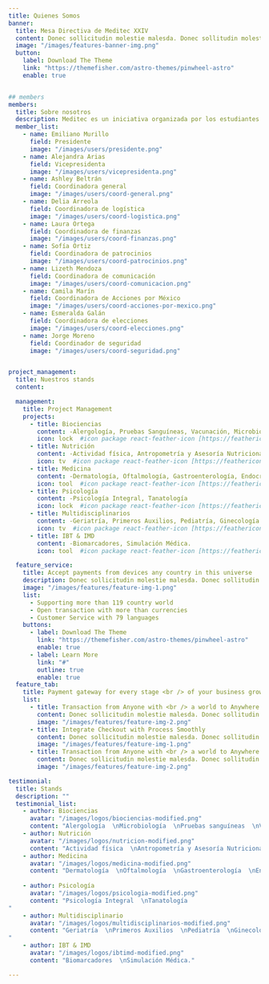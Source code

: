 ```yaml
---
title: Quienes Somos
banner:
  title: Mesa Directiva de Meditec XXIV
  content: Donec sollicitudin molestie malesda. Donec sollitudin molestie malesuada. Mauris pellentesque nec, egestas non nisi. Cras ultricies ligula sed magna dictum porta.
  image: "/images/features-banner-img.png"
  button:
    label: Download The Theme
    link: "https://themefisher.com/astro-themes/pinwheel-astro"
    enable: true


## members
members:
  title: Sobre nosotros
  description: Meditec es un iniciativa organizada por los estudiantes de la escuela de Medicina y Ciencias de la Salud del Tecnológico de Monterrey- Campus CCM, quienes se preparan mediante medio año para promover hábitos saludables y brindar atención preventiva gratuita a la comunidad. Durante 2 días, estudiantes voluntarios (con asesoriamento de profesionales en el área de salud) ofrecerán consultas médicas, talleres educativos y actividades interactivas para todas las edades. 
  member_list:
    - name: Emiliano Murillo
      field: Presidente
      image: "/images/users/presidente.png"
    - name: Alejandra Arias
      field: Vicepresidenta
      image: "/images/users/vicepresidenta.png"
    - name: Ashley Beltrán
      field: Coordinadora general
      image: "/images/users/coord-general.png"
    - name: Delia Arreola
      field: Coordinadora de logística
      image: "/images/users/coord-logistica.png"
    - name: Laura Ortega
      field: Coordinadora de finanzas
      image: "/images/users/coord-finanzas.png"
    - name: Sofía Ortiz
      field: Coordinadora de patrocinios
      image: "/images/users/coord-patrocinios.png"
    - name: Lizeth Mendoza
      field: Coordinadora de comunicación
      image: "/images/users/coord-comunicacion.png"
    - name: Camila Marín
      field: Coordinadora de Acciones por México
      image: "/images/users/coord-acciones-por-mexico.png"
    - name: Esmeralda Galán
      field: Coordinadora de elecciones
      image: "/images/users/coord-elecciones.png"
    - name: Jorge Moreno
      field: Coordinador de seguridad
      image: "/images/users/coord-seguridad.png"


project_management:
  title: Nuestros stands
  content:

  management:
    title: Project Management
    projects:
      - title: Biociencias
        content: -Alergología, Pruebas Sanguíneas, Vacunación, Microbiología
        icon: lock  #icon package react-feather-icon [https://feathericons.com/]
      - title: Nutrición
        content: -Actividad física, Antropometría y Asesoría Nutricional, Diabetes y Dislipidemias, Snacks Saludables.
        icon: tv  #icon package react-feather-icon [https://feathericons.com/]
      - title: Medicina
        content: -Dermatología, Oftalmología, Gastroenterología, Endocrinología, Cardiología, Neurología, Historia Clínica, Nefrología, Neumología, Otorrinolaringología, Traumatología y Ortopedia.
        icon: tool  #icon package react-feather-icon [https://feathericons.com/]
      - title: Psicología
        content: -Psicología Integral, Tanatología
        icon: lock  #icon package react-feather-icon [https://feathericons.com/]
      - title: Multidisciplinarios
        content: -Geriatría, Primeros Auxilios, Pediatría, Ginecología y Obstetricia, Salud Sexual, Osteoporosis.
        icon: tv  #icon package react-feather-icon [https://feathericons.com/]
      - title: IBT & IMD
        content: -Biomarcadores, Simulación Médica.
        icon: tool  #icon package react-feather-icon [https://feathericons.com/]

  feature_service:
    title: Accept payments from devices any country in this universe
    description: Donec sollicitudin molestie malesda. Donec sollitudin molestie malesuada. Mauris pellentesque nec, egestas non nisi. Cras ultricies ligula sed
    image: "/images/features/feature-img-1.png"
    list:
      - Supporting more than 119 country world
      - Open transaction with more than currencies
      - Customer Service with 79 languages
    buttons:
      - label: Download The Theme
        link: "https://themefisher.com/astro-themes/pinwheel-astro"
        enable: true
      - label: Learn More
        link: "#"
        outline: true
        enable: true
  feature_tab:
    title: Payment gateway for every stage <br /> of your business growth
    list:
      - title: Transaction from Anyone with <br /> a world to Anywhere
        content: Donec sollicitudin molestie malesda. Donec sollitudin molestie malesuada. Mauris pellentesque nec, egestas non nisi. Cras ultricies ligula sed
        image: "/images/features/feature-img-2.png"
      - title: Integrate Checkout with Process Smoothly
        content: Donec sollicitudin molestie malesda. Donec sollitudin molestie malesuada. Mauris pellentesque nec, egestas non nisi. Cras ultricies ligula sed
        image: "/images/features/feature-img-1.png"
      - title: Transaction from Anyone with <br /> a world to Anywhere
        content: Donec sollicitudin molestie malesda. Donec sollitudin molestie malesuada. Mauris pellentesque nec, egestas non nisi. Cras ultricies ligula sed
        image: "/images/features/feature-img-2.png"

testimonial:
  title: Stands
  description: ""
  testimonial_list:
    - author: Biociencias
      avatar: "/images/logos/biociencias-modified.png"
      content: "Alergología  \nMicrobiología  \nPruebas sanguíneas  \nVacunación"
    - author: Nutrición
      avatar: "/images/logos/nutricion-modified.png"
      content: "Actividad física  \nAntropometría y Asesoría Nutricional  \nDiabetes y Dislipidemias  \nSnacks Saludables"
    - author: Medicina
      avatar: "/images/logos/medicina-modified.png"
      content: "Dermatología  \nOftalmología  \nGastroenterología  \nEndocrinología  \nCardiología  \nNeurología  \nHistoria Clínica  \nNefrología  \nNeumología  \nOtorrinolaringología  \nTraumatología  \nOrtopedia."
      
    - author: Psicología
      avatar: "/images/logos/psicologia-modified.png"
      content: "Psicología Integral  \nTanatología
"
    - author: Multidisciplinario
      avatar: "/images/logos/multidisciplinarios-modified.png"
      content: "Geriatría  \nPrimeros Auxilios  \nPediatría  \nGinecología y Obstetricia  \nSalud Sexual  \nOsteoporosis.
"
    - author: IBT & IMD
      avatar: "/images/logos/ibtimd-modified.png"
      content: "Biomarcadores  \nSimulación Médica."

---
```

